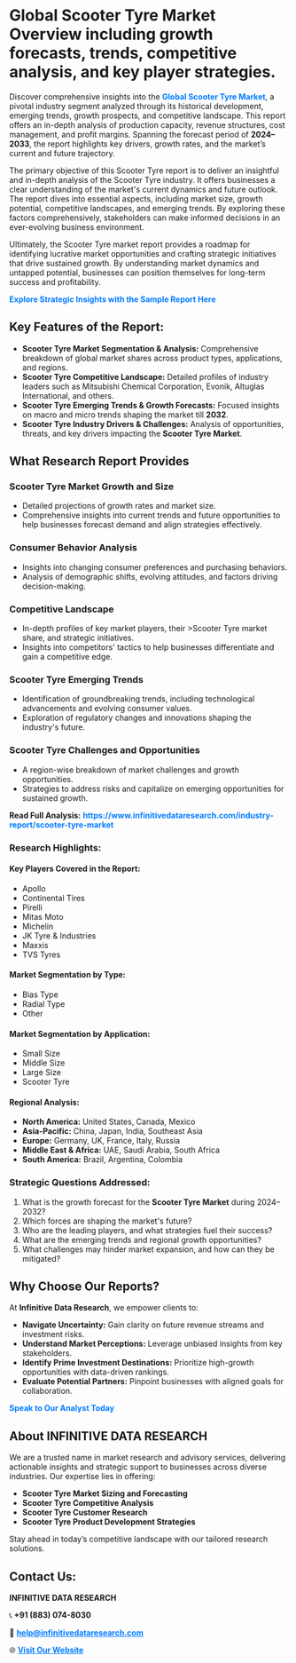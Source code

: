 <h1>Global Scooter Tyre Market Overview including growth forecasts, trends, competitive analysis, and key player strategies.</h1>
<p>
Discover comprehensive insights into the 
<a href="https://www.infinitivedataresearch.com/industry-report/scooter-tyre-market" rel="dofollow" style="color: #007BFF; text-decoration: none;"><strong>Global Scooter Tyre Market</strong></a>, a pivotal industry segment analyzed through its historical development, emerging trends, growth prospects, and competitive landscape. This report offers an in-depth analysis of production capacity, revenue structures, cost management, and profit margins. Spanning the forecast period of <strong>2024–2033</strong>, the report highlights key drivers, growth rates, and the market’s current and future trajectory.
</p>
<p>
The primary objective of this Scooter Tyre report is to deliver an insightful and in-depth analysis of the Scooter Tyre industry. It offers businesses a clear understanding of the market's current dynamics and future outlook. The report dives into essential aspects, including market size, growth potential, competitive landscapes, and emerging trends. By exploring these factors comprehensively, stakeholders can make informed decisions in an ever-evolving business environment.
</p>
<p>
Ultimately, the Scooter Tyre market report provides a roadmap for identifying lucrative market opportunities and crafting strategic initiatives that drive sustained growth. By understanding market dynamics and untapped potential, businesses can position themselves for long-term success and profitability.
</p>
<p>
<a href="https://www.infinitivedataresearch.com/request-sample/reportId=110315" style="color: #007BFF; text-decoration: none;"><strong>Explore Strategic Insights with the Sample Report Here</strong></a>
</p>

<h2>Key Features of the Report:</h2>
<ul>
<li><strong>Scooter Tyre Market Segmentation & Analysis:</strong> Comprehensive breakdown of global market shares across product types, applications, and regions.</li>
<li><strong>Scooter Tyre Competitive Landscape:</strong> Detailed profiles of industry leaders such as Mitsubishi Chemical Corporation, Evonik, Altuglas International, and others.</li>
<li><strong>Scooter Tyre Emerging Trends & Growth Forecasts:</strong> Focused insights on macro and micro trends shaping the market till <strong>2032</strong>.</li>
<li><strong>Scooter Tyre Industry Drivers & Challenges:</strong> Analysis of opportunities, threats, and key drivers impacting the <strong>Scooter Tyre Market</strong>.</li>
</ul>

<h2>What Research Report Provides</h2>
<h3>Scooter Tyre Market Growth and Size</h3>
<ul>
<li>Detailed projections of growth rates and market size.</li>
<li>Comprehensive insights into current trends and future opportunities to help businesses forecast demand and align strategies effectively.</li>
</ul>

<h3>Consumer Behavior Analysis</h3>
<ul>
<li>Insights into changing consumer preferences and purchasing behaviors.</li>
<li>Analysis of demographic shifts, evolving attitudes, and factors driving decision-making.</li>
</ul>

<h3>Competitive Landscape</h3>
<ul>
<li>In-depth profiles of key market players, their >Scooter Tyre market share, and strategic initiatives.</li>
<li>Insights into competitors' tactics to help businesses differentiate and gain a competitive edge.</li>
</ul>

<h3>Scooter Tyre Emerging Trends</h3>
<ul>
<li>Identification of groundbreaking trends, including technological advancements and evolving consumer values.</li>
<li>Exploration of regulatory changes and innovations shaping the industry's future.</li>
</ul>

<h3>Scooter Tyre Challenges and Opportunities</h3>
<ul>
<li>A region-wise breakdown of market challenges and growth opportunities.</li>
<li>Strategies to address risks and capitalize on emerging opportunities for sustained growth.</li>
</ul>
<p><strong>Read Full Analysis:</strong> <a href="https://www.infinitivedataresearch.com/industry-report/scooter-tyre-market" rel="dofollow" style="color: #007BFF; text-decoration: none;"><strong>https://www.infinitivedataresearch.com/industry-report/scooter-tyre-market</strong></a></p>
<h3>Research Highlights:</h3>
<h4>Key Players Covered in the Report:</h4>
<ul><li>Apollo</li><li>Continental Tires</li><li>Pirelli</li><li>Mitas Moto</li><li>Michelin</li><li>JK Tyre &amp; Industries</li><li>Maxxis</li><li>TVS Tyres</li></ul>
<h4>Market Segmentation by Type:</h4>
<ul><li>Bias Type</li><li>Radial Type</li><li>Other</li></ul>
<h4>Market Segmentation by Application:</h4>
<ul><li>Small Size</li><li>Middle Size</li><li>Large Size</li><li>Scooter Tyre</li></ul>

<h4>Regional Analysis:</h4>
<ul>
<li><strong>North America:</strong> United States, Canada, Mexico</li>
<li><strong>Asia-Pacific:</strong> China, Japan, India, Southeast Asia</li>
<li><strong>Europe:</strong> Germany, UK, France, Italy, Russia</li>
<li><strong>Middle East & Africa:</strong> UAE, Saudi Arabia, South Africa</li>
<li><strong>South America:</strong> Brazil, Argentina, Colombia</li>
</ul>

<h3>Strategic Questions Addressed:</h3>
<ol>
<li>What is the growth forecast for the <strong>Scooter Tyre Market</strong> during 2024–2032?</li>
<li>Which forces are shaping the market's future?</li>
<li>Who are the leading players, and what strategies fuel their success?</li>
<li>What are the emerging trends and regional growth opportunities?</li>
<li>What challenges may hinder market expansion, and how can they be mitigated?</li>
</ol>

<h2>Why Choose Our Reports?</h2>
<p>At <strong>Infinitive Data Research</strong>, we empower clients to:</p>
<ul>
<li><strong>Navigate Uncertainty:</strong> Gain clarity on future revenue streams and investment risks.</li>
<li><strong>Understand Market Perceptions:</strong> Leverage unbiased insights from key stakeholders.</li>
<li><strong>Identify Prime Investment Destinations:</strong> Prioritize high-growth opportunities with data-driven rankings.</li>
<li><strong>Evaluate Potential Partners:</strong> Pinpoint businesses with aligned goals for collaboration.</li>
</ul>
<p><a href="https://www.infinitivedataresearch.com/industry-report/scooter-tyre-market" rel="dofollow" style="color: #007BFF; text-decoration: none;"><strong>Speak to Our Analyst Today</strong></a></p>

<h2>About INFINITIVE DATA RESEARCH</h2>
<p>We are a trusted name in market research and advisory services, delivering actionable insights and strategic support to businesses across diverse industries. Our expertise lies in offering:</p>
<ul>
<li><strong>Scooter Tyre Market Sizing and Forecasting</strong></li>
<li><strong>Scooter Tyre Competitive Analysis</strong></li>
<li><strong>Scooter Tyre Customer Research</strong></li>
<li><strong>Scooter Tyre Product Development Strategies</strong></li>
</ul>
<p>Stay ahead in today’s competitive landscape with our tailored research solutions.</p>

<h2>Contact Us:</h2>
<p><strong>INFINITIVE DATA RESEARCH</strong></p>
<p>📞 <strong>+91 (883) 074-8030</strong></p>
<p>📧 <strong><a href="mailto:help@infinitivedataresearch.com" style="color: #007BFF;">help@infinitivedataresearch.com</a></strong></p>
<p>🌐 <strong><a href="https://www.infinitivedataresearch.com" rel="dofollow" style="color: #007BFF;">Visit Our Website</a></strong></p>